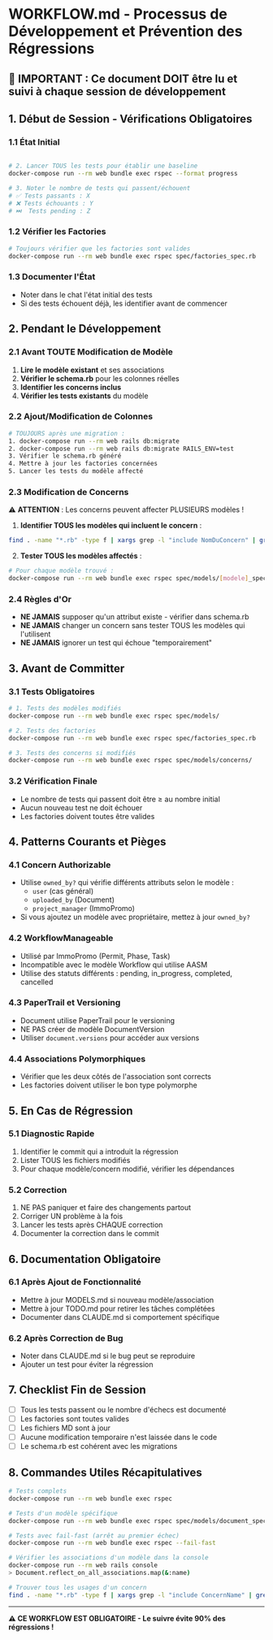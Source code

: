 # WORKFLOW.md - Processus de Développement et Prévention des Régressions

## 🚨 IMPORTANT : Ce document DOIT être lu et suivi à chaque session de développement

## 1. Début de Session - Vérifications Obligatoires

### 1.1 État Initial
```bash

# 2. Lancer TOUS les tests pour établir une baseline
docker-compose run --rm web bundle exec rspec --format progress

# 3. Noter le nombre de tests qui passent/échouent
# ✅ Tests passants : X
# ❌ Tests échouants : Y
# ⏭️  Tests pending : Z
```

### 1.2 Vérifier les Factories
```bash
# Toujours vérifier que les factories sont valides
docker-compose run --rm web bundle exec rspec spec/factories_spec.rb
```

### 1.3 Documenter l'État
- Noter dans le chat l'état initial des tests
- Si des tests échouent déjà, les identifier avant de commencer

## 2. Pendant le Développement

### 2.1 Avant TOUTE Modification de Modèle
1. **Lire le modèle existant** et ses associations
2. **Vérifier le schema.rb** pour les colonnes réelles
3. **Identifier les concerns inclus**
4. **Vérifier les tests existants** du modèle

### 2.2 Ajout/Modification de Colonnes
```bash
# TOUJOURS après une migration :
1. docker-compose run --rm web rails db:migrate
2. docker-compose run --rm web rails db:migrate RAILS_ENV=test
3. Vérifier le schema.rb généré
4. Mettre à jour les factories concernées
5. Lancer les tests du modèle affecté
```

### 2.3 Modification de Concerns
⚠️ **ATTENTION** : Les concerns peuvent affecter PLUSIEURS modèles !

1. **Identifier TOUS les modèles qui incluent le concern** :
```bash
find . -name "*.rb" -type f | xargs grep -l "include NomDuConcern" | grep -v spec
```

2. **Tester TOUS les modèles affectés** :
```bash
# Pour chaque modèle trouvé :
docker-compose run --rm web bundle exec rspec spec/models/[modele]_spec.rb
```

### 2.4 Règles d'Or
- **NE JAMAIS** supposer qu'un attribut existe - vérifier dans schema.rb
- **NE JAMAIS** changer un concern sans tester TOUS les modèles qui l'utilisent
- **NE JAMAIS** ignorer un test qui échoue "temporairement"

## 3. Avant de Committer

### 3.1 Tests Obligatoires
```bash
# 1. Tests des modèles modifiés
docker-compose run --rm web bundle exec rspec spec/models/

# 2. Tests des factories
docker-compose run --rm web bundle exec rspec spec/factories_spec.rb

# 3. Tests des concerns si modifiés
docker-compose run --rm web bundle exec rspec spec/models/concerns/
```

### 3.2 Vérification Finale
- Le nombre de tests qui passent doit être ≥ au nombre initial
- Aucun nouveau test ne doit échouer
- Les factories doivent toutes être valides

## 4. Patterns Courants et Pièges

### 4.1 Concern Authorizable
- Utilise `owned_by?` qui vérifie différents attributs selon le modèle :
  - `user` (cas général)
  - `uploaded_by` (Document)
  - `project_manager` (ImmoPromo)
- Si vous ajoutez un modèle avec propriétaire, mettez à jour `owned_by?`

### 4.2 WorkflowManageable
- Utilisé par ImmoPromo (Permit, Phase, Task)
- Incompatible avec le modèle Workflow qui utilise AASM
- Utilise des statuts différents : pending, in_progress, completed, cancelled

### 4.3 PaperTrail et Versioning
- Document utilise PaperTrail pour le versioning
- NE PAS créer de modèle DocumentVersion
- Utiliser `document.versions` pour accéder aux versions

### 4.4 Associations Polymorphiques
- Vérifier que les deux côtés de l'association sont corrects
- Les factories doivent utiliser le bon type polymorphe

## 5. En Cas de Régression

### 5.1 Diagnostic Rapide
1. Identifier le commit qui a introduit la régression
2. Lister TOUS les fichiers modifiés
3. Pour chaque modèle/concern modifié, vérifier les dépendances

### 5.2 Correction
1. NE PAS paniquer et faire des changements partout
2. Corriger UN problème à la fois
3. Lancer les tests après CHAQUE correction
4. Documenter la correction dans le commit

## 6. Documentation Obligatoire

### 6.1 Après Ajout de Fonctionnalité
- Mettre à jour MODELS.md si nouveau modèle/association
- Mettre à jour TODO.md pour retirer les tâches complétées
- Documenter dans CLAUDE.md si comportement spécifique

### 6.2 Après Correction de Bug
- Noter dans CLAUDE.md si le bug peut se reproduire
- Ajouter un test pour éviter la régression

## 7. Checklist Fin de Session

- [ ] Tous les tests passent ou le nombre d'échecs est documenté
- [ ] Les factories sont toutes valides
- [ ] Les fichiers MD sont à jour
- [ ] Aucune modification temporaire n'est laissée dans le code
- [ ] Le schema.rb est cohérent avec les migrations

## 8. Commandes Utiles Récapitulatives

```bash
# Tests complets
docker-compose run --rm web bundle exec rspec

# Tests d'un modèle spécifique
docker-compose run --rm web bundle exec rspec spec/models/document_spec.rb

# Tests avec fail-fast (arrêt au premier échec)
docker-compose run --rm web bundle exec rspec --fail-fast

# Vérifier les associations d'un modèle dans la console
docker-compose run --rm web rails console
> Document.reflect_on_all_associations.map(&:name)

# Trouver tous les usages d'un concern
find . -name "*.rb" -type f | xargs grep -l "include ConcernName" | grep -v spec
```

---

**⚠️ CE WORKFLOW EST OBLIGATOIRE - Le suivre évite 90% des régressions !**
